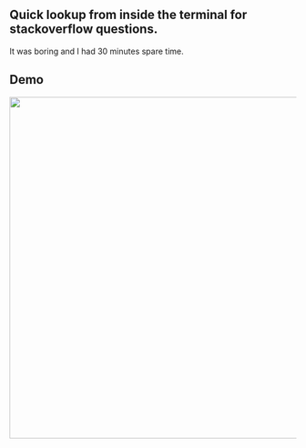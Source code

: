 ##  Quick lookup from inside the terminal for stackoverflow questions.

It was boring and I had 30 minutes spare time.

## Demo


<p align="center">
  <img width="600" src="https://bennyelg.github.io/stackfast/faststack.svg">
</p>

